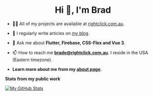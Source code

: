 <h1 align="center">Hi 👋, I'm Brad</h1>


- 👨‍💻 All of my projects are available at [rightclick.com.au](https://rightclick.com.au/).

- 📝 I regularly write articles on [my blog](https://rightclick.com.au/posts).

- 💬 Ask me about **Flutter, Firebase, CSS-Flex and Vue 3**.

- 📫 How to reach me **brade@rightclick.com.au**. I reside in the USA (Eastern timezone).

-  **Learn more about me from my [about page](https://rightclick.com.au/about/).**


**Stats from my public work**

[![My GitHub Stats](https://github-readme-stats.vercel.app/api/?username=bradintheusa&count_private=true&theme=tokyonight&showicons=true)]()


